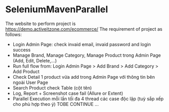 # SeleniumMavenParallel
The website to perform project is https://demo.activeitzone.com/ecommerce/
The requirement of project as follows:
- Login Admin Page: check invaid email, invaid password and login success
- Manage Brand, Manage Category, Manage Product trong Admin Page (Add, Edit, Delete,...)
- Run full flow from: Login Admin Page > Add Brand > Add Category > Add Product
- Check Detail 1 product vừa add trong Admin Page với thông tin bên ngoài User Page
- Search Product check Table (cột tên)
- Log, Report + Screenshot case fail (Allure or Extent)
- Parallel Execution mỗi lần tối đa 4 thread các case độc lập (tuỳ sắp xếp cho phù hợp theo ý)
TOBE CONTINUE ...
